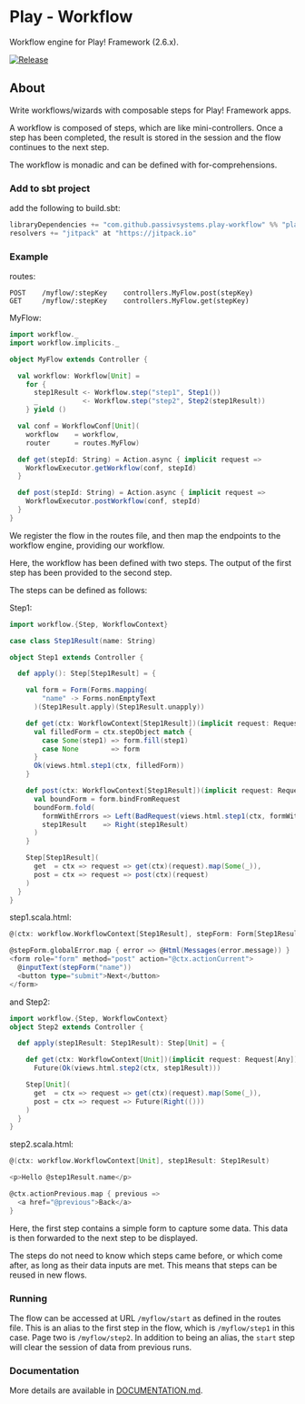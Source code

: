 # Play - Workflow

Workflow engine for Play! Framework (2.6.x).

[![Release](https://jitpack.io/v/passivsystems/play-workflow.svg)](https://jitpack.io/#passivsystems/play-workflow)

## About

Write workflows/wizards with composable steps for Play! Framework apps.

A workflow is composed of steps, which are like mini-controllers. Once a step has been completed, the result is stored in the session and the flow continues to the next step.

The workflow is monadic and can be defined with for-comprehensions.

### Add to sbt project

add the following to build.sbt:
```scala
libraryDependencies += "com.github.passivsystems.play-workflow" %% "play-workflow" % "0.3.0"
resolvers += "jitpack" at "https://jitpack.io"
```

### Example

routes:
```
POST    /myflow/:stepKey    controllers.MyFlow.post(stepKey)
GET     /myflow/:stepKey    controllers.MyFlow.get(stepKey)

```

MyFlow:

```scala
import workflow._
import workflow.implicits._

object MyFlow extends Controller {

  val workflow: Workflow[Unit] =
    for {
      step1Result <- Workflow.step("step1", Step1())
      _           <- Workflow.step("step2", Step2(step1Result))
    } yield ()

  val conf = WorkflowConf[Unit](
    workflow    = workflow,
    router      = routes.MyFlow)

  def get(stepId: String) = Action.async { implicit request =>
    WorkflowExecutor.getWorkflow(conf, stepId)
  }

  def post(stepId: String) = Action.async { implicit request =>
    WorkflowExecutor.postWorkflow(conf, stepId)
  }
}
```

We register the flow in the routes file, and then map the endpoints to the workflow engine, providing our workflow.

Here, the workflow has been defined with two steps. The output of the first step has been provided to the second step.

The steps can be defined as follows:

Step1:

```scala
import workflow.{Step, WorkflowContext}

case class Step1Result(name: String)

object Step1 extends Controller {

  def apply(): Step[Step1Result] = {

    val form = Form(Forms.mapping(
        "name" -> Forms.nonEmptyText
      )(Step1Result.apply)(Step1Result.unapply))

    def get(ctx: WorkflowContext[Step1Result])(implicit request: Request[Any]): Future[Result] = Future {
      val filledForm = ctx.stepObject match {
        case Some(step1) => form.fill(step1)
        case None        => form
      }
      Ok(views.html.step1(ctx, filledForm))
    }

    def post(ctx: WorkflowContext[Step1Result])(implicit request: Request[Any]): Future[Either[Result, Step1Result]] = Future {
      val boundForm = form.bindFromRequest
      boundForm.fold(
        formWithErrors => Left(BadRequest(views.html.step1(ctx, formWithErrors))),
        step1Result    => Right(step1Result)
      )
    }

    Step[Step1Result](
      get  = ctx => request => get(ctx)(request).map(Some(_)),
      post = ctx => request => post(ctx)(request)
    )
  }
}
```

step1.scala.html:

```scala
@(ctx: workflow.WorkflowContext[Step1Result], stepForm: Form[Step1Result])

@stepForm.globalError.map { error => @Html(Messages(error.message)) }
<form role="form" method="post" action="@ctx.actionCurrent">
  @inputText(stepForm("name"))
  <button type="submit">Next</button>
</form>
```

and Step2:

```scala
import workflow.{Step, WorkflowContext}
object Step2 extends Controller {

  def apply(step1Result: Step1Result): Step[Unit] = {

    def get(ctx: WorkflowContext[Unit])(implicit request: Request[Any]): Future[Result] =
      Future(Ok(views.html.step2(ctx, step1Result)))

    Step[Unit](
      get  = ctx => request => get(ctx)(request).map(Some(_)),
      post = ctx => request => Future(Right(()))
    )
  }
}

```

step2.scala.html:

```scala
@(ctx: workflow.WorkflowContext[Unit], step1Result: Step1Result)

<p>Hello @step1Result.name</p>

@ctx.actionPrevious.map { previous =>
  <a href="@previous">Back</a>
}
```

Here, the first step contains a simple form to capture some data. This data is then forwarded to the next step to be displayed.

The steps do not need to know which steps came before, or which come after, as long as their data inputs are met. This means that steps can be reused in new flows.

### Running

The flow can be accessed at URL `/myflow/start` as defined in the routes file. This is an alias to the first step in the flow, which is `/myflow/step1` in this case. Page two is `/myflow/step2`. In addition to being an alias, the `start` step will clear the session of data from previous runs.

### Documentation

More details are available in [DOCUMENTATION.md](DOCUMENTATION.md).
